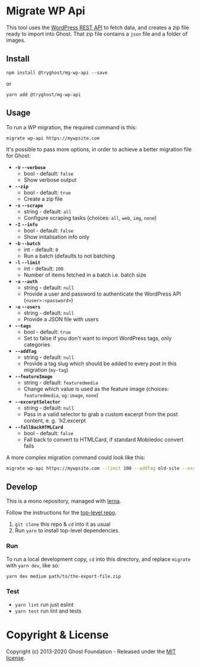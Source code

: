 # Migrate WP Api

This tool uses the [WordPress REST API](https://developer.wordpress.org/rest-api/) to fetch data, and creates a zip file ready to import into Ghost. That zip file contains a `json` file and a folder of images.

## Install

`npm install @tryghost/mg-wp-api --save`

or

`yarn add @tryghost/mg-wp-api`

## Usage

To run a WP migration, the required command is this:

`migrate wp-api https://mywpsite.com`

It's possible to pass more options, in order to achieve a better migration file for Ghost:

- **`-V` `--verbose`** 
    - bool - default: `false`
    - Show verbose output
- **`--zip`** 
    - bool - default: `true`
    - Create a zip file
- **`-s` `--scrape`** 
    - string - default: `all`
    - Configure scraping tasks (choices: `all`, `web`, `img`, `none`)
- **`-I` `--info`** 
    - bool - default: `false`
    - Show initalisation info only
- **`-b` `--batch`** 
    - int - default: `0`
    - Run a batch (defaults to not batching
- **`-l` `--limit`** 
    - int - default: `100`
    - Number of items fetched in a batch i.e. batch size
- **`-a` `--auth`** 
    - string - default: `null`
    - Provide a user and password to authenticate the WordPress API (`<user>:<password>`)
- **`-u` `--users`** 
    - string - default: `null`
    - Provide a JSON file with users
- **`--tags`** 
    - bool - default: `true`
    - Set to false if you don't want to import WordPress tags, only categories
- **`--addTag`** 
    - string - default: `null`
    - Provide a tag slug which should be added to every post in this migration (`my-tag`)
- **`--featureImage`** 
    - string - default: `featuredmedia` 
    - Change which value is used as the feature image (choices: `featuredmedia`, `og:image`, `none`)
- **`--excerptSelector`** 
    - string - default: `null` 
    - Pass in a valid selector to grab a custom excerpt from the post content, e. g. `h2.excerpt
- **`--fallBackHTMLCard`** 
    - bool - default: `false`
    - Fall back to convert to HTMLCard, if standard Mobiledoc convert fails

A more complex migration command could look like this:

```sh
migrate wp-api https://mywpsite.com --limit 100 --addTag old-site --excerptSelector p.story-excerpt --fallBackHTMLCard true
```

## Develop

This is a mono repository, managed with [lerna](https://lerna.js.org/).

Follow the instructions for the [top-level repo](https://github.com/TryGhost/migrate).
1. `git clone` this repo & `cd` into it as usual
2. Run `yarn` to install top-level dependencies.

### Run

To run a local development copy, `cd` into this directory, and replace `migrate` with `yarn dev`, like so:

```sh
yarn dev medium path/to/the-export-file.zip
```

### Test

- `yarn lint` run just eslint
- `yarn test` run lint and tests

# Copyright & License

Copyright (c) 2013-2020 Ghost Foundation - Released under the [MIT license](https://github.com/TryGhost/migrate/blob/master/packages/mg-wp-api/LICENSE).
